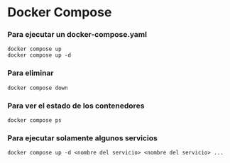 # Docker Compose

### Para ejecutar un docker-compose.yaml

```
docker compose up
docker compose up -d
```

### Para eliminar

```
docker compose down
```

### Para ver el estado de los contenedores

```
docker compose ps
```

### Para ejecutar solamente algunos servicios

```
docker compose up -d <nombre del servicio> <nombre del servicio> ...
```
